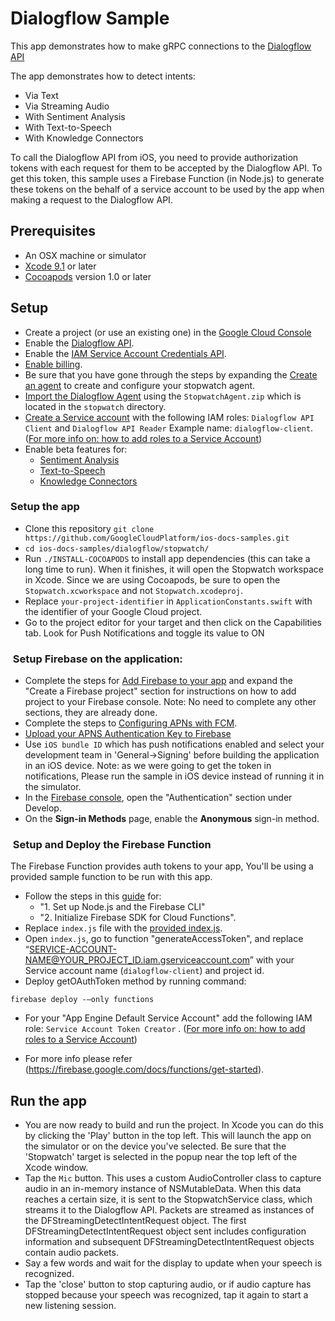 # Dialogflow Sample

This app demonstrates how to make gRPC connections to the [Dialogflow API](https://cloud.google.com/dialogflow-enterprise/)

The app demonstrates how to detect intents:
- Via Text
- Via Streaming Audio
- With Sentiment Analysis
- With Text-to-Speech
- With Knowledge Connectors

To call the Dialogflow API from iOS, you need to provide authorization tokens with each request for them to be accepted by the Dialogflow API. To get this token, this sample uses a Firebase Function (in Node.js) to generate these tokens on the behalf of a service account to be used by the app when making a request to the Dialogflow API.

## Prerequisites
- An OSX machine or simulator
- [Xcode 9.1][xcode] or later
- [Cocoapods][cocoapods] version 1.0 or later

## Setup
- Create a project (or use an existing one) in the [Google Cloud Console][cloud-console]
- Enable the [Dialogflow API](https://console.cloud.google.com/apis/library/dialogflow.googleapis.com).
- Enable the [IAM Service Account Credentials API](https://pantheon.corp.google.com/apis/library/iamcredentials.googleapis.com).
- [Enable billing][billing].
- Be sure that you have gone through the steps by expanding the [Create an agent](https://cloud.google.com/dialogflow-enterprise/docs/quickstart-console#create-an-agent) to create and configure your stopwatch agent.
- [Import the Dialogflow Agent](https://dialogflow.com/docs/agents/export-import-restore#import) using the `StopwatchAgent.zip` which is located in the `stopwatch` directory. 
- [Create a Service account](https://cloud.google.com/iam/docs/creating-managing-service-accounts) with the following IAM roles: `Dialogflow API Client` and `Dialogflow API Reader` Example name: `dialogflow-client`. ([For more info on: how to add roles to a Service Account](https://cloud.google.com/iam/docs/granting-roles-to-service-accounts#granting_access_to_a_service_account_for_a_resource))
- Enable beta features for:
  - [Sentiment Analysis](https://cloud.google.com/dialogflow-enterprise/docs/sentiment#enable_beta_features)
  - [Text-to-Speech](https://cloud.google.com/dialogflow-enterprise/docs/detect-intent-tts#enable_beta_features)
  - [Knowledge Connectors](https://cloud.google.com/dialogflow-enterprise/docs/knowledge-connectors#enable_beta_features)


### Setup the app
- Clone this repository `git clone https://github.com/GoogleCloudPlatform/ios-docs-samples.git` 
- `cd ios-docs-samples/dialogflow/stopwatch/` 
- Run `./INSTALL-COCOAPODS` to install app dependencies (this can take a long time to run). When it finishes, it will open the Stopwatch workspace in Xcode. Since we are using Cocoapods, be sure to open the `Stopwatch.xcworkspace` and not `Stopwatch.xcodeproj`.
- Replace `your-project-identifier` in `ApplicationConstants.swift` with the identifier of your Google Cloud project.
- Go to the project editor for your target and then click on the Capabilities tab. Look for Push Notifications and toggle its value to ON

###  Setup Firebase on the application:

- Complete the steps for [Add Firebase to your app](https://firebase.google.com/docs/ios/setup#add_firebase_to_your_app) and expand the "Create a Firebase project" section for instructions on how to add project to your Firebase console. Note: No need to complete any other sections, they are already done. 
- Complete the steps to [Configuring APNs with FCM](https://firebase.google.com/docs/cloud-messaging/ios/certs).
- [Upload your APNS Authentication Key to Firebase](https://firebase.google.com/docs/cloud-messaging/ios/first-message#upload_your_apns_authentication_key)
- Use `iOS bundle ID` which has push notifications enabled and select your development team in 'General->Signing' before building the application in an iOS device.
    Note: as we were going to get the token in notifications, Please run the sample in iOS device instead of running it in the simulator. 
- In the [Firebase console](https://console.firebase.google.com/), open the "Authentication" section under Develop.
- On the **Sign-in Methods** page, enable the **Anonymous** sign-in method.

###  Setup and Deploy the Firebase Function 
The Firebase Function provides auth tokens to your app, You'll be using a provided sample function to be run with this app.

- Follow the steps in this [guide](https://firebase.google.com/docs/functions/get-started) for: 
  - "1. Set up Node.js and the Firebase CLI"
  - "2. Initialize Firebase SDK for Cloud Functions". 
- Replace `index.js` file with the [provided index.js](https://github.com/GoogleCloudPlatform/nodejs-docs-samples/blob/master/functions/tokenservice/functions/index.js).
- Open `index.js`, go to function "generateAccessToken", and replace “SERVICE-ACCOUNT-NAME@YOUR_PROJECT_ID.iam.gserviceaccount.com” with your Service account name (`dialogflow-client`) and project id. 
- Deploy getOAuthToken method by running command:
```
firebase deploy -—only functions
```
- For your "App Engine Default Service Account" add the following IAM role: `Service Account Token Creator` . ([For more info on: how to add roles to a Service Account](https://cloud.google.com/iam/docs/granting-roles-to-service-accounts#granting_access_to_a_service_account_for_a_resource))

- For more info please refer (https://firebase.google.com/docs/functions/get-started).


## Run the app
- You are now ready to build and run the project. In Xcode you can do this by clicking the 'Play' button in the top left. This will launch the app on the simulator or on the device you've selected. Be sure that the 'Stopwatch' target is selected in the popup near the top left of the Xcode window. 
- Tap the `Mic` button. This uses a custom AudioController class to capture audio in an in-memory instance of NSMutableData. When this data reaches a certain size, it is sent to the StopwatchService class, which streams it to the Dialogflow API. Packets are streamed as instances of the DFStreamingDetectIntentRequest object. The first DFStreamingDetectIntentRequest object sent includes configuration information and subsequent DFStreamingDetectIntentRequest objects contain audio packets. 
- Say a few words and wait for the display to update when your speech is recognized.
- Tap the 'close' button to stop capturing audio, or if audio capture has stopped because your speech was recognized, tap it again to start a new listening session.


[cloud-console]: https://console.cloud.google.com
[git]: https://git-scm.com/
[xcode]: https://developer.apple.com/xcode/
[billing]: https://console.cloud.google.com/billing?project=_
[cocoapods]: https://cocoapods.org/
[Firebase]: https://firebase.google.com/

